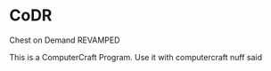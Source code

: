 CoDR
====

Chest on Demand REVAMPED


This is a ComputerCraft Program. Use it with computercraft nuff said
